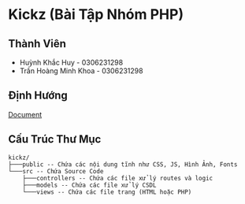 # Kickz (Bài Tập Nhóm PHP)
## Thành Viên
* Huỳnh Khắc Huy - 0306231298
* Trần Hoàng Minh Khoa - 0306231298

## Định Hướng
[Document](https://docs.google.com/document/d/1WyaRHsycSNl09t2ojQ9UzbgJNRToELBc2ZgA6LAhuVU/edit?usp=sharing)

## Cấu Trúc Thư Mục
```
kickz/
├───public -- Chứa các nội dung tĩnh như CSS, JS, Hình Ảnh, Fonts
└───src -- Chứa Source Code
    ├───controllers -- Chứa các file xử lý routes và logic
    ├───models -- Chứa các file xử lý CSDL
    └───views -- Chứa các file trang (HTML hoặc PHP)
```

